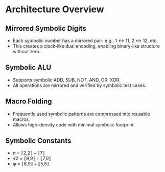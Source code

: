 # Architecture Overview

## Mirrored Symbolic Digits
- Each symbolic number has a mirrored pair: e.g., 1 ↔ 11, 2 ↔ 12, etc.
- This creates a clock-like dual encoding, enabling binary-like structure without zero.

## Symbolic ALU
- Supports symbolic ADD, SUB, NOT, AND, OR, XOR.
- All operations are mirrored and verified by symbolic test cases.

## Macro Folding
- Frequently used symbolic patterns are compressed into reusable macros.
- Allows high-density code with minimal symbolic footprint.

## Symbolic Constants
- π = ⟦2,2⟧ ÷ ⟦7⟧
- √2 = ⟦9,9⟧ ÷ ⟦7,0⟧
- φ = ⟦8,9⟧ ÷ ⟦5,5⟧